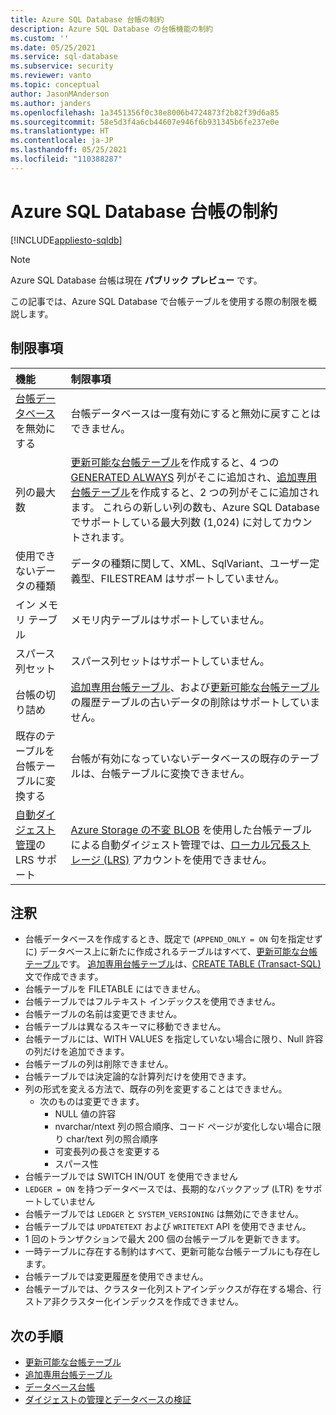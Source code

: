 ```yaml
---
title: Azure SQL Database 台帳の制約
description: Azure SQL Database の台帳機能の制約
ms.custom: ''
ms.date: 05/25/2021
ms.service: sql-database
ms.subservice: security
ms.reviewer: vanto
ms.topic: conceptual
author: JasonMAnderson
ms.author: janders
ms.openlocfilehash: 1a3451356f0c38e8006b4724873f2b82f39d6a85
ms.sourcegitcommit: 58e5d3f4a6cb44607e946f6b931345b6fe237e0e
ms.translationtype: HT
ms.contentlocale: ja-JP
ms.lasthandoff: 05/25/2021
ms.locfileid: "110388287"
---
```

# <a name="limitations-for-azure-sql-database-ledger"></a>Azure SQL Database 台帳の制約

[!INCLUDE[appliesto-sqldb](../includes/appliesto-sqldb.md)]

> [!NOTE]
> Azure SQL Database 台帳は現在 **パブリック プレビュー** です。

この記事では、Azure SQL Database で台帳テーブルを使用する際の制限を概説します。  

## <a name="limitations"></a>制限事項

| 機能 | 制限事項 |
| :--- | :--- |
| [台帳データベース](ledger-database-ledger.md)を無効にする   | 台帳データベースは一度有効にすると無効に戻すことはできません。 |
| 列の最大数 | [更新可能な台帳テーブル](ledger-updatable-ledger-tables.md)を作成すると、4 つの [GENERATED ALWAYS](/sql/t-sql/statements/create-table-transact-sql#generate-always-columns) 列がそこに追加され、[追加専用台帳テーブル](ledger-append-only-ledger-tables.md)を作成すると、2 つの列がそこに追加されます。 これらの新しい列の数も、Azure SQL Database でサポートしている最大列数 (1,024) に対してカウントされます。 |
| 使用できないデータの種類 | データの種類に関して、XML、SqlVariant、ユーザー定義型、FILESTREAM はサポートしていません。 |
| イン メモリ テーブル | メモリ内テーブルはサポートしていません。 |
| スパース列セット | スパース列セットはサポートしていません。 |
| 台帳の切り詰め | [追加専用台帳テーブル](ledger-append-only-ledger-tables.md)、および[更新可能な台帳テーブル](ledger-updatable-ledger-tables.md)の履歴テーブルの古いデータの削除はサポートしていません。 |
| 既存のテーブルを台帳テーブルに変換する | 台帳が有効になっていないデータベースの既存のテーブルは、台帳テーブルに変換できません。 |
|[自動ダイジェスト管理](ledger-digest-management-and-database-verification.md)の LRS サポート | [Azure Storage の不変 BLOB](../../storage/blobs/storage-blob-immutable-storage.md) を使用した台帳テーブルによる自動ダイジェスト管理では、[ローカル冗長ストレージ (LRS)](../../storage/common/storage-redundancy.md#locally-redundant-storage) アカウントを使用できません。|

## <a name="remarks"></a>注釈

- 台帳データベースを作成するとき、既定で (`APPEND_ONLY = ON` 句を指定せずに) データベース上に新たに作成されるテーブルはすべて、[更新可能な台帳テーブル](ledger-updatable-ledger-tables.md)です。 [追加専用台帳テーブル](ledger-append-only-ledger-tables.md)は、[CREATE TABLE (Transact-SQL)](/sql/t-sql/statements/create-table-transact-sql) 文で作成できます。
- 台帳テーブルを FILETABLE にはできません。
- 台帳テーブルではフルテキスト インデックスを使用できません。
- 台帳テーブルの名前は変更できません。
- 台帳テーブルは異なるスキーマに移動できません。
- 台帳テーブルには、WITH VALUES を指定していない場合に限り、Null 許容の列だけを追加できます。
- 台帳テーブルの列は削除できません。
- 台帳テーブルでは決定論的な計算列だけを使用できます。
- 列の形式を変える方法で、既存の列を変更することはできません。
  - 次のものは変更できます。
    - NULL 値の許容
    - nvarchar/ntext 列の照合順序、コード ページが変化しない場合に限り char/text 列の照合順序
    - 可変長列の長さを変更する
    - スパース性
- 台帳テーブルでは SWITCH IN/OUT を使用できません
- `LEDGER = ON` を持つデータベースでは、長期的なバックアップ (LTR) をサポートしていません
- 台帳テーブルでは `LEDGER` と `SYSTEM_VERSIONING` は無効にできません。
- 台帳テーブルでは `UPDATETEXT` および `WRITETEXT` API を使用できません。
- 1 回のトランザクションで最大 200 個の台帳テーブルを更新できます。
- 一時テーブルに存在する制約はすべて、更新可能な台帳テーブルにも存在します。
- 台帳テーブルでは変更履歴を使用できません。
- 台帳テーブルでは、クラスター化列ストアインデックスが存在する場合、行ストア非クラスター化インデックスを作成できません。

## <a name="next-steps"></a>次の手順

- [更新可能な台帳テーブル](ledger-updatable-ledger-tables.md)   
- [追加専用台帳テーブル](ledger-append-only-ledger-tables.md)   
- [データベース台帳](ledger-database-ledger.md)   
- [ダイジェストの管理とデータベースの検証](ledger-digest-management-and-database-verification.md)   
